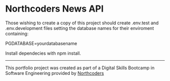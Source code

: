 # Northcoders News API

Those wishing to create a copy of this project should create .env.test and .env.development files setting the database names for their enviroment containing:

PGDATABASE=yourdatabasename

Install dependecies with npm install.

--- 

This portfolio project was created as part of a Digital Skills Bootcamp in Software Engineering provided by [Northcoders](https://northcoders.com/)
